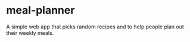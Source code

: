 # meal-planner
A simple web app that picks random recipes and to help people plan out their weekly meals. 

